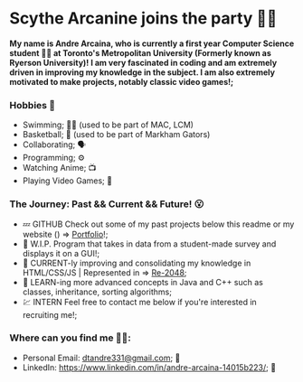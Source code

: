 # Scythe Arcanine joins the party 👋🔥
**My name is Andre Arcaina, who is currently a first year Computer Science student 👨‍💻 at Toronto's Metropolitan University (Formerly known as Ryerson University)! I am very fascinated in coding and am extremely driven in improving my knowledge in the subject. I am also extremely motivated to make projects, notably classic video games!;** 

### Hobbies 🤩 ###
- Swimming; 🏊‍♂️ (used to be part of MAC, LCM)
- Basketball; 🏀 (used to be part of Markham Gators)
- Collaborating; 🗣️ 
- Programming; ⚙️
- Watching Anime; 📺
- Playing Video Games; 🤭

### The Journey: Past && Current && Future! 😮 ###
- 💤 GITHUB Check out some of my past projects below this readme or my website () => [Portfolio](https://andrearcaina.github.io)!;
- 🔭 W.I.P. Program that takes in data from a student-made survey and displays it on a GUI!;
- 🤔 CURRENT-ly improving and consolidating my knowledge in HTML/CSS/JS | Represented in => [Re-2048](https://andrearcaina.github.io/Re-2048/);
- 🌱 LEARN-ing more advanced concepts in Java and C++ such as classes, inheritance, sorting algorithms;
- 💹 INTERN Feel free to contact me below if you're interested in recruiting me!;

### Where can you find me 🧐🧐: ###
- Personal Email: dtandre331@gmail.com; 📩
- LinkedIn: https://www.linkedin.com/in/andre-arcaina-14015b223/; 🔗
